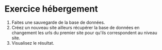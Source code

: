 # Exercice hébergement

1. Faites une sauvegarde de la base de données.
1. Créez un nouveau site ailleurs récupérer la base de données en changement les urls du premier site pour qu'ils correspondent au niveau site.
1. Visualisez le résultat. 
